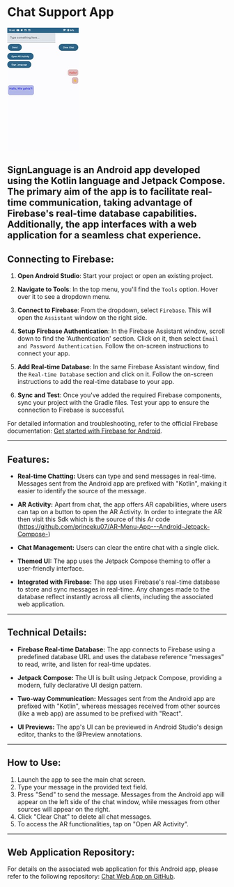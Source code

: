 # Chat Support App


 ![Alt text for your image](AndroidApp.jpg)


SignLanguage is an Android app developed using the Kotlin language and Jetpack Compose. The primary aim of the app is to facilitate real-time communication, taking advantage of Firebase's real-time database capabilities. Additionally, the app interfaces with a web application for a seamless chat experience.
---

## Connecting to Firebase:

1. **Open Android Studio**: Start your project or open an existing project.

2. **Navigate to Tools**: In the top menu, you'll find the `Tools` option. Hover over it to see a dropdown menu.

3. **Connect to Firebase**: From the dropdown, select `Firebase`. This will open the `Assistant` window on the right side.

4. **Setup Firebase Authentication**: In the Firebase Assistant window, scroll down to find the 'Authentication' section. Click on it, then select `Email and Password Authentication`. Follow the on-screen instructions to connect your app.

5. **Add Real-time Database**: In the same Firebase Assistant window, find the `Real-time Database` section and click on it. Follow the on-screen instructions to add the real-time database to your app.

6. **Sync and Test**: Once you've added the required Firebase components, sync your project with the Gradle files. Test your app to ensure the connection to Firebase is successful.

For detailed information and troubleshooting, refer to the official Firebase documentation: [Get started with Firebase for Android](https://firebase.google.com/docs/android/setup).


---


## Features:

- **Real-time Chatting:** Users can type and send messages in real-time. Messages sent from the Android app are prefixed with "Kotlin", making it easier to identify the source of the message.

- **AR Activity:** Apart from chat, the app offers AR capabilities, where users can tap on a button to open the AR Activity. In order to integrate the AR then visit this Sdk which is the source of this Ar code (https://github.com/princeku07/AR-Menu-App---Android-Jetpack-Compose-)

- **Chat Management:** Users can clear the entire chat with a single click.

- **Themed UI:** The app uses the Jetpack Compose theming to offer a user-friendly interface.

- **Integrated with Firebase:** The app uses Firebase's real-time database to store and sync messages in real-time. Any changes made to the database reflect instantly across all clients, including the associated web application.

---

## Technical Details:

- **Firebase Real-time Database:** The app connects to Firebase using a predefined database URL and uses the database reference "messages" to read, write, and listen for real-time updates.

- **Jetpack Compose:** The UI is built using Jetpack Compose, providing a modern, fully declarative UI design pattern.

- **Two-way Communication:** Messages sent from the Android app are prefixed with "Kotlin", whereas messages received from other sources (like a web app) are assumed to be prefixed with "React".

- **UI Previews:** The app's UI can be previewed in Android Studio's design editor, thanks to the @Preview annotations.

---

## How to Use:

1. Launch the app to see the main chat screen.
2. Type your message in the provided text field.
3. Press "Send" to send the message. Messages from the Android app will appear on the left side of the chat window, while messages from other sources will appear on the right.
4. Click "Clear Chat" to delete all chat messages.
5. To access the AR functionalities, tap on "Open AR Activity".

---


## Web Application Repository:

For details on the associated web application for this Android app, please refer to the following repository: [Chat Web App on GitHub](https://github.com/Mahmoud-Machlab/chatWebApp).






